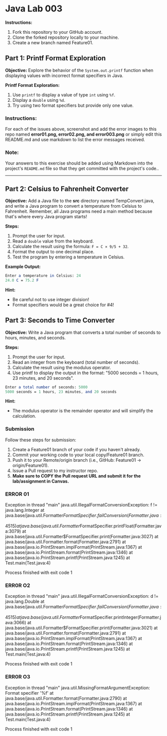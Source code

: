 # Java Lab 003

**Instructions:**
1. Fork this repository to your GitHub account.
2. Clone the forked repository locally to your machine.
3. Create a new branch named Feature01.

## Part 1: Printf Format Exploration

**Objective:**
Explore the behavior of the `System.out.printf` function when displaying values with incorrect format specifiers in Java.

**Printf Format Exploration:**
1. Use `printf` to display a value of type `int` using `%f`.
2. Display a `double` using `%d`.
3. Try using two format specifiers but provide only one value.

### **Instructions:**
For each of the issues above, screenshot and add the error images to this repo named **error01.png, error02.png, and error003.png** or simply edit this README.md and use markdown to list the error messages received.

### **Note:**
Your answers to this exercise should be added using Markdown into the project's `README.md` file so that they get committed with the project's code..

---

## Part 2: Celsius to Fahrenheit Converter

**Objective:**
Add a Java file to the **src** directory named TempConvert.java, and write a Java program to convert a temperature from Celsius to Fahrenheit.
Remember, all Java programs need a main method because that's where every Java program starts!

**Steps:**
1. Prompt the user for input.
2. Read a `double` value from the keyboard.
3. Calculate the result using the formula: `F = C × 9/5 + 32`.
4. Format the output to one decimal place.
5. Test the program by entering a temperature in Celsius.

**Example Output:**
```mathematica
Enter a temperature in Celsius: 24
24.0 C = 75.2 F
```

**Hint:**
* Be careful not to use integer division!
* Format specifiers would be a great choice for #4!

## Part 3: Seconds to Time Converter

**Objective:**
Write a Java program that converts a total number of seconds to hours, minutes, and seconds.

**Steps:**
1. Prompt the user for input.
2. Read an integer from the keyboard (total number of seconds).
3. Calculate the result using the modulus operator.
4. Use printf to display the output in the format: "5000 seconds = 1 hours, 23 minutes, and 20 seconds".

```mathematica
Enter a total number of seconds: 5000
5000 seconds = 1 hours, 23 minutes, and 20 seconds
```

**Hint:**
* The modulus operator is the remainder operator and will simplify the calculation.

### Submission
Follow these steps for submission:
1. Create a Feature01 branch of your code if you haven't already.
2. Commit your working code to your local copy/Feature01 branch.
3. Push it to your Remote/origin branch (i.e., GitHub: Feature01 -> origin/Feature01).
4. Issue a Pull request to my instructor repo.
5. **Make sure to COPY the Pull request URL and submit it for the lab/assignment in Canvas.**

### ERROR 01
Exception in thread "main" java.util.IllegalFormatConversionException: f != java.lang.Integer
at java.base/java.util.Formatter$FormatSpecifier.failConversion(Formatter.java:4515)
at java.base/java.util.Formatter$FormatSpecifier.printFloat(Formatter.java:3079)
at java.base/java.util.Formatter$FormatSpecifier.print(Formatter.java:3027)
at java.base/java.util.Formatter.format(Formatter.java:2791)
at java.base/java.io.PrintStream.implFormat(PrintStream.java:1367)
at java.base/java.io.PrintStream.format(PrintStream.java:1346)
at java.base/java.io.PrintStream.printf(PrintStream.java:1245)
at Test.main(Test.java:4)

Process finished with exit code 1
### ERR0R O2
Exception in thread "main" java.util.IllegalFormatConversionException: d != java.lang.Double
at java.base/java.util.Formatter$FormatSpecifier.failConversion(Formatter.java:4515)
at java.base/java.util.Formatter$FormatSpecifier.printInteger(Formatter.java:3066)
at java.base/java.util.Formatter$FormatSpecifier.print(Formatter.java:3021)
at java.base/java.util.Formatter.format(Formatter.java:2791)
at java.base/java.io.PrintStream.implFormat(PrintStream.java:1367)
at java.base/java.io.PrintStream.format(PrintStream.java:1346)
at java.base/java.io.PrintStream.printf(PrintStream.java:1245)
at Test.main(Test.java:4)

Process finished with exit code 1
### ERR0R O3
Exception in thread "main" java.util.MissingFormatArgumentException: Format specifier '%f'
at java.base/java.util.Formatter.format(Formatter.java:2790)
at java.base/java.io.PrintStream.implFormat(PrintStream.java:1367)
at java.base/java.io.PrintStream.format(PrintStream.java:1346)
at java.base/java.io.PrintStream.printf(PrintStream.java:1245)
at Test.main(Test.java:4)

Process finished with exit code 1
